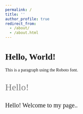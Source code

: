 ```yaml
---
permalink: /
title: ''
author_profile: true
redirect_from: 
  - /about/
  - /about.html
---
```


<head>
    <meta charset="UTF-8">
    <meta name="viewport" content="width=device-width, initial-scale=1.0">
    <title>Markdown with Google Fonts</title>
    <!-- Google Fonts Link -->
    <link href="https://fonts.googleapis.com/css2?family=Playwrite+US+Trad:wght@100..400&display=swap" rel="stylesheet">
    <style>
        body {
            font-family: 'Playwrite US Trad', cursive;
        }
        h1 {
            font-weight: 700;
        }
        p {
            font-weight: 400;
        }
    </style>
</head>
<body>
    <h1>Hello, World!</h1>
    <p>This is a paragraph using the Roboto font.</p>
</body>

<p style="font-size: 30px; color: grey;"> Hello! </p>
<p style="font-size: 20px; color: $text-color;">Hello! Welcome to my page..</p>



